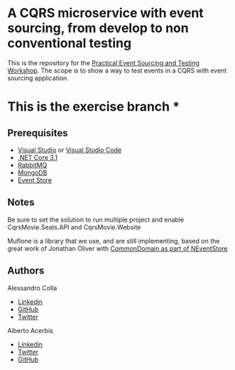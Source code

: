 # A CQRS microservice with event sourcing, from develop to non conventional testing
This is the repository for the [Practical Event Sourcing and Testing Workshop](https://www.avanscoperta.it/it/training/practical-event-sourcing-and-testing-workshop/).
The scope is to show a way to test events in a CQRS with event sourcing application.

# This is the exercise branch *

## Prerequisites
* [Visual Studio](https://visualstudio.microsoft.com/downloads/) or [Visual Studio Code](https://code.visualstudio.com/)
* [.NET Core 3.1](https://dotnet.microsoft.com/download/dotnet-core/3.1)
* [RabbitMQ](https://www.rabbitmq.com "RabbitMQ's Homepage")
* [MongoDB](https://www.mongodb.com "MongoDB's Homepage")
* [Event Store](https://eventstore.com/downloads/ "Event store's Homepage")

## Notes
Be sure to set the solution to run multiple project and enable CqrsMovie.Seats.API and CqrsMovie.Website

Muflone is a library that we use, and are still implementing, based on the great work of Jonathan Oliver with [CommonDomain as part of NEventStore](https://github.com/NEventStore/NEventStore)

## Authors
Alessandro Colla
* [Linkedin](https://www.linkedin.com/in/alessandrocolla/)
* [GitHub](https://github.com/iridio)
* [Twitter](https://twitter.com/collaalessandro)

Alberto Acerbis
* [Linkedin](https://www.linkedin.com/in/aacerbis/)
* [Twitter](https://www.twitter.com/aacerbis)
* [GitHub](https://github.com/AlbertoAcerbis)
